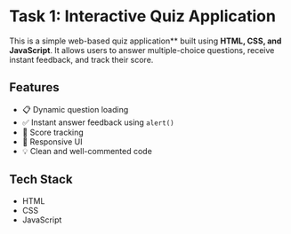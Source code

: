 # Task 1: Interactive Quiz Application 

This is a simple web-based quiz application** built using **HTML, CSS, and JavaScript**. It allows users to answer multiple-choice questions, receive instant feedback, and track their score.

## Features

- 📋 Dynamic question loading
- ✅ Instant answer feedback using `alert()`
- 🧮 Score tracking
- 🎯 Responsive UI
- 💡 Clean and well-commented code

## Tech Stack

- HTML
- CSS
- JavaScript

